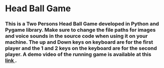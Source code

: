 # Head Ball Game
<h3>
This is a Two Persons Head Ball Game developed in Python and Pygame library. Make sure to change the file paths for images and voice sounds in the source code when using it on your machine.
The up and Down keys on keyboard are for the first player and the 1 and 2 keys on the keyboard are for the second player.
A demo video of the running game is available at this <a href="http://vid.mohammadijoo.ir/pythonclub/HeadBall_2Player.mp4" target="_blank"> link </a>.  
</h3>
